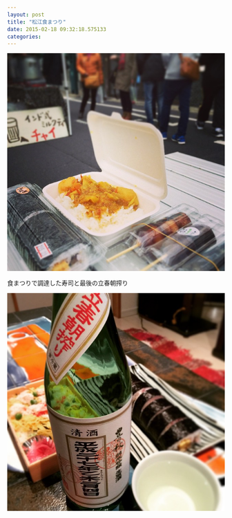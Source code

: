 ```yaml
---
layout: post
title: "松江食まつり"
date: 2015-02-18 09:32:18.575133
categories: 
---
```


![松江食まつり](/assets/images/201502/10979626_670692983052893_1838913851_n.jpg)

食まつりで調達した寿司と最後の立春朝搾り

![食まつりで調達した寿司と最後の立春朝搾り](/assets/images/201502/10957092_608064106004385_2027840921_n.jpg)


